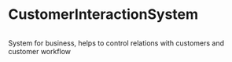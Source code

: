 # CustomerInteractionSystem

[![<CircleCI>](https://circleci.com/gh/liveisgood8/cis-back.svg?style=shield)](https://circleci.com/gh/liveisgood8/cis-back)

System for business, helps to control relations with customers and customer workflow
